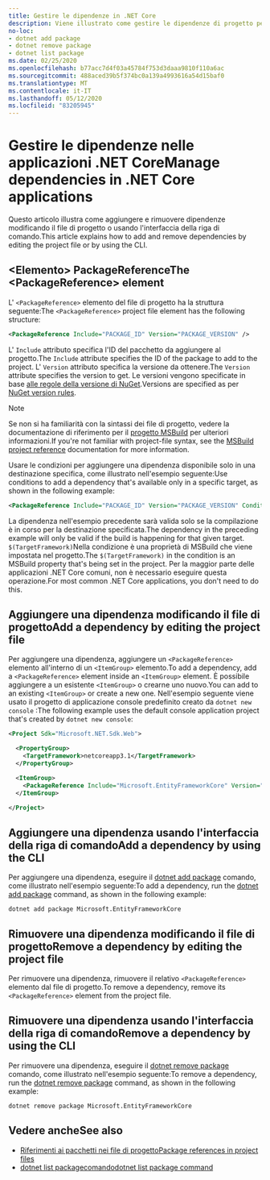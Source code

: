 ```yaml
---
title: Gestire le dipendenze in .NET Core
description: Viene illustrato come gestire le dipendenze di progetto per un'applicazione .NET Core.
no-loc:
- dotnet add package
- dotnet remove package
- dotnet list package
ms.date: 02/25/2020
ms.openlocfilehash: b77acc7d4f03a45784f753d3daaa9810f110a6ac
ms.sourcegitcommit: 488aced39b5f374bc0a139a4993616a54d15baf0
ms.translationtype: MT
ms.contentlocale: it-IT
ms.lasthandoff: 05/12/2020
ms.locfileid: "83205945"
---
```

# <a name="manage-dependencies-in-net-core-applications"></a><span data-ttu-id="d3380-103">Gestire le dipendenze nelle applicazioni .NET Core</span><span class="sxs-lookup"><span data-stu-id="d3380-103">Manage dependencies in .NET Core applications</span></span>

<span data-ttu-id="d3380-104">Questo articolo illustra come aggiungere e rimuovere dipendenze modificando il file di progetto o usando l'interfaccia della riga di comando.</span><span class="sxs-lookup"><span data-stu-id="d3380-104">This article explains how to add and remove dependencies by editing the project file or by using the CLI.</span></span>

## <a name="the-packagereference-element"></a><span data-ttu-id="d3380-105">\<Elemento> PackageReference</span><span class="sxs-lookup"><span data-stu-id="d3380-105">The \<PackageReference> element</span></span>

<span data-ttu-id="d3380-106">L' `<PackageReference>` elemento del file di progetto ha la struttura seguente:</span><span class="sxs-lookup"><span data-stu-id="d3380-106">The `<PackageReference>` project file element has the following structure:</span></span>

```xml
<PackageReference Include="PACKAGE_ID" Version="PACKAGE_VERSION" />
```

<span data-ttu-id="d3380-107">L' `Include` attributo specifica l'ID del pacchetto da aggiungere al progetto.</span><span class="sxs-lookup"><span data-stu-id="d3380-107">The `Include` attribute specifies the ID of the package to add to the project.</span></span> <span data-ttu-id="d3380-108">L' `Version` attributo specifica la versione da ottenere.</span><span class="sxs-lookup"><span data-stu-id="d3380-108">The `Version` attribute specifies the version to get.</span></span> <span data-ttu-id="d3380-109">Le versioni vengono specificate in base [alle regole della versione di NuGet](/nuget/create-packages/dependency-versions#version-ranges).</span><span class="sxs-lookup"><span data-stu-id="d3380-109">Versions are specified as per [NuGet version rules](/nuget/create-packages/dependency-versions#version-ranges).</span></span>

> [!NOTE]
> <span data-ttu-id="d3380-110">Se non si ha familiarità con la sintassi dei file di progetto, vedere la documentazione di riferimento per il [progetto MSBuild](/visualstudio/msbuild/msbuild-project-file-schema-reference) per ulteriori informazioni.</span><span class="sxs-lookup"><span data-stu-id="d3380-110">If you're not familiar with project-file syntax, see the [MSBuild project reference](/visualstudio/msbuild/msbuild-project-file-schema-reference) documentation for more information.</span></span>

<span data-ttu-id="d3380-111">Usare le condizioni per aggiungere una dipendenza disponibile solo in una destinazione specifica, come illustrato nell'esempio seguente:</span><span class="sxs-lookup"><span data-stu-id="d3380-111">Use conditions to add a dependency that's available only in a specific target, as shown in the following example:</span></span>

```xml
<PackageReference Include="PACKAGE_ID" Version="PACKAGE_VERSION" Condition="'$(TargetFramework)' == 'netcoreapp2.1'" />
```

<span data-ttu-id="d3380-112">La dipendenza nell'esempio precedente sarà valida solo se la compilazione è in corso per la destinazione specificata.</span><span class="sxs-lookup"><span data-stu-id="d3380-112">The dependency in the preceding example will only be valid if the build is happening for that given target.</span></span> <span data-ttu-id="d3380-113">`$(TargetFramework)`Nella condizione è una proprietà di MSBuild che viene impostata nel progetto.</span><span class="sxs-lookup"><span data-stu-id="d3380-113">The `$(TargetFramework)` in the condition is an MSBuild property that's being set in the project.</span></span> <span data-ttu-id="d3380-114">Per la maggior parte delle applicazioni .NET Core comuni, non è necessario eseguire questa operazione.</span><span class="sxs-lookup"><span data-stu-id="d3380-114">For most common .NET Core applications, you don't need to do this.</span></span>

## <a name="add-a-dependency-by-editing-the-project-file"></a><span data-ttu-id="d3380-115">Aggiungere una dipendenza modificando il file di progetto</span><span class="sxs-lookup"><span data-stu-id="d3380-115">Add a dependency by editing the project file</span></span>

<span data-ttu-id="d3380-116">Per aggiungere una dipendenza, aggiungere un `<PackageReference>` elemento all'interno di un `<ItemGroup>` elemento.</span><span class="sxs-lookup"><span data-stu-id="d3380-116">To add a dependency, add a `<PackageReference>` element inside an `<ItemGroup>` element.</span></span> <span data-ttu-id="d3380-117">È possibile aggiungere a un esistente `<ItemGroup>` o crearne uno nuovo.</span><span class="sxs-lookup"><span data-stu-id="d3380-117">You can add to an existing `<ItemGroup>` or create a new one.</span></span> <span data-ttu-id="d3380-118">Nell'esempio seguente viene usato il progetto di applicazione console predefinito creato da `dotnet new console` :</span><span class="sxs-lookup"><span data-stu-id="d3380-118">The following example uses the default console application project that's created by `dotnet new console`:</span></span>

```xml
<Project Sdk="Microsoft.NET.Sdk.Web">

  <PropertyGroup>
    <TargetFramework>netcoreapp3.1</TargetFramework>
  </PropertyGroup>

  <ItemGroup>
    <PackageReference Include="Microsoft.EntityFrameworkCore" Version="3.1.2" />
  </ItemGroup>

</Project>
```

## <a name="add-a-dependency-by-using-the-cli"></a><span data-ttu-id="d3380-119">Aggiungere una dipendenza usando l'interfaccia della riga di comando</span><span class="sxs-lookup"><span data-stu-id="d3380-119">Add a dependency by using the CLI</span></span>

<span data-ttu-id="d3380-120">Per aggiungere una dipendenza, eseguire il [dotnet add package](dotnet-add-package.md) comando, come illustrato nell'esempio seguente:</span><span class="sxs-lookup"><span data-stu-id="d3380-120">To add a dependency, run the [dotnet add package](dotnet-add-package.md) command, as shown in the following example:</span></span>

```dotnetcli
dotnet add package Microsoft.EntityFrameworkCore
```

## <a name="remove-a-dependency-by-editing-the-project-file"></a><span data-ttu-id="d3380-121">Rimuovere una dipendenza modificando il file di progetto</span><span class="sxs-lookup"><span data-stu-id="d3380-121">Remove a dependency by editing the project file</span></span>

<span data-ttu-id="d3380-122">Per rimuovere una dipendenza, rimuovere il relativo `<PackageReference>` elemento dal file di progetto.</span><span class="sxs-lookup"><span data-stu-id="d3380-122">To remove a dependency, remove its `<PackageReference>` element from the project file.</span></span>

## <a name="remove-a-dependency-by-using-the-cli"></a><span data-ttu-id="d3380-123">Rimuovere una dipendenza usando l'interfaccia della riga di comando</span><span class="sxs-lookup"><span data-stu-id="d3380-123">Remove a dependency by using the CLI</span></span>

<span data-ttu-id="d3380-124">Per rimuovere una dipendenza, eseguire il [dotnet remove package](dotnet-remove-package.md) comando, come illustrato nell'esempio seguente:</span><span class="sxs-lookup"><span data-stu-id="d3380-124">To remove a dependency, run the [dotnet remove package](dotnet-remove-package.md) command, as shown in the following example:</span></span>

```dotnetcli
dotnet remove package Microsoft.EntityFrameworkCore
```

## <a name="see-also"></a><span data-ttu-id="d3380-125">Vedere anche</span><span class="sxs-lookup"><span data-stu-id="d3380-125">See also</span></span>

* [<span data-ttu-id="d3380-126">Riferimenti ai pacchetti nei file di progetto</span><span class="sxs-lookup"><span data-stu-id="d3380-126">Package references in project files</span></span>](../project-sdk/msbuild-props.md#reference-properties-and-items)
* <span data-ttu-id="d3380-127">[dotnet list packagecomando](dotnet-remove-package.md)</span><span class="sxs-lookup"><span data-stu-id="d3380-127">[dotnet list package command](dotnet-remove-package.md)</span></span>

